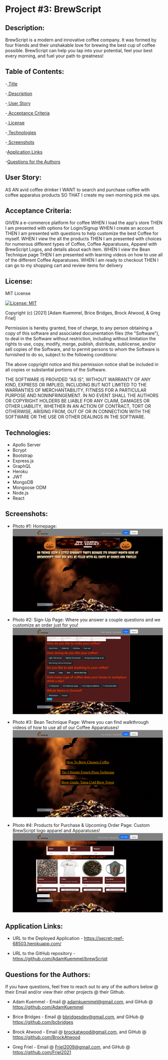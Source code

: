 # Project #3: BrewScript

## Description:

BrewScript is a modern and innovative coffee company. It was formed by four friends and their unshakable love for brewing the best cup of coffee possible. BrewScript can help you tap into your potential, feel your best every morning, and fuel your path to greatness!

## Table of Contents:

-[ Title](#project-#3-brewscript)

-[ Description](#description)

-[ User Story](#user-story)

-[ Acceptance Criteria](#acceptance-criteria)

-[ License](#license)

-[ Technologies](#technologies)

-[ Screenshots](#screenshots)

-[Application Links](#application-links)

-[Questions for the Authors](#questions-for-the-authors)

## User Story:

AS AN avid coffee drinker
I WANT to search and purchase coffee with coffee apparatus products
SO THAT I create my own morning pick me ups.

## Acceptance Criteria:

GIVEN a e-commerce platform for coffee
WHEN I load the app's store
THEN I am presented with options for Login/Signup
WHEN I create an account
THEN I am presented with questions to help customize the best Coffee for myself.
WHEN I view the all the products
THEN I am presented with choices for numerous different types of Coffee, Coffee Apparatuses, Apparel with BrewScript Logos, and details about each item.
WHEN I view the Bean Technique page
THEN I am presented with learning videos on how to use all of the different Coffee Apparatuses.
WHEN I am ready to checkout
THEN I can go to my shopping cart and review items for delivery

## License:

MIT License

[![License: MIT](https://img.shields.io/badge/License-MIT-yellow.svg)](https://opensource.org/licenses/MIT)

Copyright (c) [2021] [Adam Kuemmel, Brice Bridges, Brock Atwood, & Greg Friel]

Permission is hereby granted, free of charge, to any person obtaining a copy
of this software and associated documentation files (the "Software"), to deal
in the Software without restriction, including without limitation the rights
to use, copy, modify, merge, publish, distribute, sublicense, and/or sell
copies of the Software, and to permit persons to whom the Software is
furnished to do so, subject to the following conditions:

The above copyright notice and this permission notice shall be included in all
copies or substantial portions of the Software.

THE SOFTWARE IS PROVIDED "AS IS", WITHOUT WARRANTY OF ANY KIND, EXPRESS OR
IMPLIED, INCLUDING BUT NOT LIMITED TO THE WARRANTIES OF MERCHANTABILITY,
FITNESS FOR A PARTICULAR PURPOSE AND NONINFRINGEMENT. IN NO EVENT SHALL THE
AUTHORS OR COPYRIGHT HOLDERS BE LIABLE FOR ANY CLAIM, DAMAGES OR OTHER
LIABILITY, WHETHER IN AN ACTION OF CONTRACT, TORT OR OTHERWISE, ARISING FROM,
OUT OF OR IN CONNECTION WITH THE SOFTWARE OR THE USE OR OTHER DEALINGS IN THE
SOFTWARE.

## Technologies:

- Apollo Server
- Bcrypt
- Bootstrap
- Express.js
- GraphQL
- Heroku
- JWT
- MongoDB
- Mongoose ODM
- Node.js
- React

## Screenshots:

- Photo #1: Homepage:
  ![Homepage](client\public\images\Homepage.png)

- Photo #2: Sign-Up Page: Where you answer a couple questions and we customize an order just for you!
  ![SignupPage](client\public\images\SignupPage.png)

- Photo #3: Bean Technique Page: Where you can find walkthrough videos of how to use all of our Coffee Apparatuses!
  ![BeanTechniques](client\public\images\Beanteq.png)

- Photo #4: Products for Purchase & Upcoming Order Page: Custom BrewScript logo apparel and Apparatuses!
  ![Products](client\public\images\Products.png)

## Application Links:

- URL to the Deployed Application - https://secret-reef-68503.herokuapp.com/

- URL to the GitHub repository - https://github.com/AdamKuemmel/brewScript

## Questions for the Authors:

If you have questions, feel free to reach out to any of the authors below @ their Email and/or view their other projects @ their Github.

- Adam Kuemmel - Email @ adamkuemmel@gmail.com, and GiHub @ https://github.com/AdamKuemmel

- Brice Bridges - Email @ bbridgesdev@gmail.com, and GiHub @ https://github.com/bcbridges

- Brock Atwood - Email @ brockatwood@gmail.com, and GiHub @ https://github.com/BrockAtwood

- Greg Friel - Email @ Friel2009@gmail.com, and GiHub @ https://github.com/Friel2021
